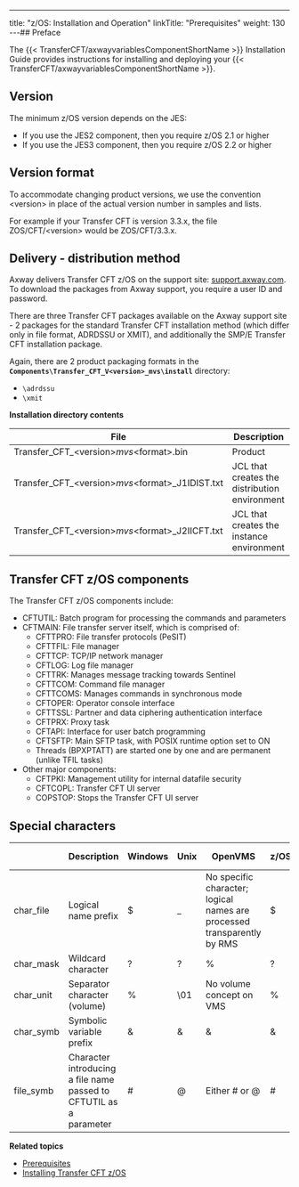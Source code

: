 ---
title: "z/OS: Installation and Operation"
linkTitle: "Prerequisites"
weight: 130
---## Preface

The {{< TransferCFT/axwayvariablesComponentShortName  >}} Installation Guide provides instructions for installing and deploying your {{< TransferCFT/axwayvariablesComponentShortName  >}}.

<span id="Installation support format"></span>

## Version

The minimum z/OS version depends on the JES:

* If you use the JES2 component, then you require z/OS 2.1 or higher
* If you use the JES3 component, then you require z/OS 2.2 or higher

<span id="Installation support format"></span>

## Version format

To accommodate changing product versions, we use the convention &lt;version> in place of the actual version number in samples and lists.

For example if your Transfer CFT is version 3.3.x, the file ZOS/CFT/&lt;version> would be ZOS/CFT/3.3.x.

<span id="Delivery process"></span>

## Delivery - distribution method

Axway delivers Transfer CFT z/OS on the support site: [support.axway.com](https://support.axway.com/). To download the packages from Axway support, you require a user ID and password.

There are three Transfer CFT packages available on the Axway support site - 2 packages for the standard Transfer CFT installation method (which differ only in file format, ADRDSSU or XMIT), and additionally the SMP/E Transfer CFT installation package.

Again, there are 2 product packaging formats in the **`Components\Transfer_CFT_V<version>_mvs\install`** directory:

* `\adrdssu  `
* `\xmit `

**<span id="kanchor13"></span>Installation directory contents**


| File  | Description  |
| --- | --- |
| Transfer_CFT_&lt;version&gt;_mvs_&lt;format&gt;.bin | Product |
| Transfer_CFT_&lt;version&gt;_mvs_&lt;format&gt;_J1IDIST.txt | JCL that creates the distribution environment |
| Transfer_CFT_&lt;version&gt;_mvs_&lt;format&gt;_J2IICFT.txt | JCL that creates the instance environment |


<span id="kanchor14"></span>

## Transfer CFT z/OS components

The Transfer CFT z/OS components include:

* CFTUTIL: Batch program for processing the commands and parameters
* CFTMAIN: File transfer server itself, which is comprised of:
    *   CFTTPRO: File transfer protocols (PeSIT)
    *   CFTTFIL: File manager
    *   CFTTCP: TCP/IP network manager
    *   CFTLOG: Log file manager
    *   CFTTRK: Manages message tracking towards Sentinel
    *   CFTTCOM: Command file manager
    *   CFTTCOMS: Manages commands in synchronous mode
    *   CFTOPER: Operator console interface
    *   CFTTSSL: Partner and data ciphering authentication interface
    *   CFTPRX: Proxy task
    *   CFTAPI: Interface for user batch programming
    *   CFTSFTP: Main SFTP task, with POSIX runtime option set to ON
    *   Threads (BPXPTATT) are started one by one and are permanent (unlike TFIL tasks)
* Other major components:
    *   CFTPKI: Management utility for internal datafile security
    *   CFTCOPL: Transfer CFT UI server
    *   COPSTOP: Stops the Transfer CFT UI server

<span id="Special"></span>

## Special characters


|   | Description  | Windows  | Unix  | OpenVMS  | z/OS  | IBM i  |
| --- | --- | --- | --- | --- | --- | --- |
| char_file  | Logical name prefix | $  | _  | No specific character;<br/> logical names are<br/> processed transparently by RMS | $  | +  |
| char_mask  | Wildcard character  | ?  | ?  | %  | ?  | ?  |
| char_unit  | Separator character (volume)  | %  | \01  | No volume concept on VMS  | %  | ;  |
| char_symb  | Symbolic variable prefix  | &amp;  | &amp;  | &amp;  | &amp;  | ?  |
| file_symb  | Character introducing a file name passed to CFTUTIL as a parameter  | #  | @  | Either # or @  | #  | #  |


****Related topics****

* [Prerequisites](r_prerequistes_zos)
* [Installing Transfer CFT z/OS]()
